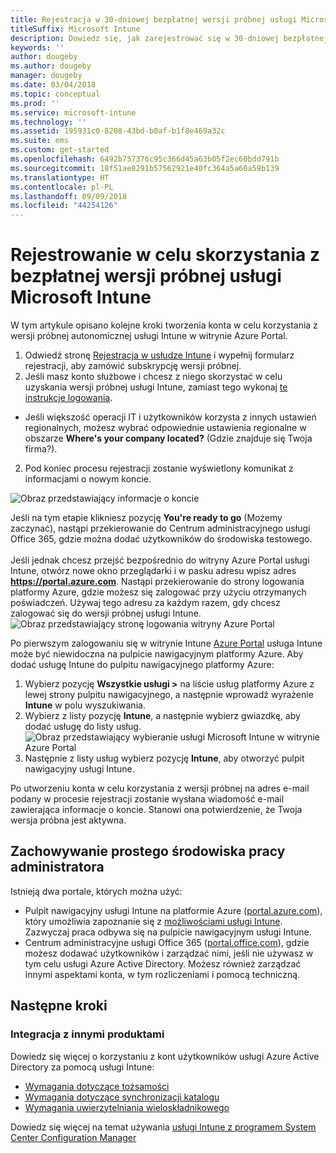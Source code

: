 ```yaml
---
title: Rejestracja w 30-dniowej bezpłatnej wersji próbnej usługi Microsoft Intune
titleSuffix: Microsoft Intune
description: Dowiedz się, jak zarejestrować się w 30-dniowej bezpłatnej wersji próbnej usługi Microsoft Intune.
keywords: ''
author: dougeby
ms.author: dougeby
manager: dougeby
ms.date: 03/04/2018
ms.topic: conceptual
ms.prod: ''
ms.service: microsoft-intune
ms.technology: ''
ms.assetid: 195931c0-8208-43bd-b0af-b1f8e469a32c
ms.suite: ems
ms.custom: get-started
ms.openlocfilehash: 6492b757376c95c366d45a63b05f2ec60bdd791b
ms.sourcegitcommit: 18f51ae8291b57562921e40fc364a5a60a59b139
ms.translationtype: HT
ms.contentlocale: pl-PL
ms.lasthandoff: 09/09/2018
ms.locfileid: "44254126"
---
```

# <a name="sign-up-for-a-microsoft-intune-free-trial"></a>Rejestrowanie w celu skorzystania z bezpłatnej wersji próbnej usługi Microsoft Intune


W tym artykule opisano kolejne kroki tworzenia konta w celu korzystania z wersji próbnej autonomicznej usługi Intune w witrynie Azure Portal.

1. Odwiedź stronę [Rejestracja w usłudze Intune](https://portal.office.com/Signup/Signup.aspx?OfferId=40BE278A-DFD1-470a-9EF7-9F2596EA7FF9&dl=INTUNE_A&ali=1#0%20) i wypełnij formularz rejestracji, aby zamówić subskrypcję wersji próbnej.
2. Jeśli masz konto służbowe i chcesz z niego skorzystać w celu uzyskania wersji próbnej usługi Intune, zamiast tego wykonaj [te instrukcje logowania](/intune/account-sign-up).

* Jeśli większość operacji IT i użytkowników korzysta z innych ustawień regionalnych, możesz wybrać odpowiednie ustawienia regionalne w obszarze **Where's your company located?** (Gdzie znajduje się Twoja firma?).

2. Pod koniec procesu rejestracji zostanie wyświetlony komunikat z informacjami o nowym koncie. <br/> 

![Obraz przedstawiający informacje o koncie](./media/2-end-of-sign-up-process.png) <br/>

Jeśli na tym etapie klikniesz pozycję **You're ready to go** (Możemy zaczynać), nastąpi przekierowanie do Centrum administracyjnego usługi Office 365, gdzie można dodać użytkowników do środowiska testowego. <br/><br/>Jeśli jednak chcesz przejść bezpośrednio do witryny Azure Portal usługi Intune, otwórz nowe okno przeglądarki i w pasku adresu wpisz adres **https://portal.azure.com**. Nastąpi przekierowanie do strony logowania platformy Azure, gdzie możesz się zalogować przy użyciu otrzymanych poświadczeń. Używaj tego adresu za każdym razem, gdy chcesz zalogować się do wersji próbnej usługi Intune. <br/> ![Obraz przedstawiający stronę logowania witryny Azure Portal](./media/azure-portal-signin.png)

Po pierwszym zalogowaniu się w witrynie Intune [Azure Portal](https://portal.azure.com) usługa Intune może być niewidoczna na pulpicie nawigacyjnym platformy Azure. Aby dodać usługę Intune do pulpitu nawigacyjnego platformy Azure:
1. Wybierz pozycję **Wszystkie usługi >** na liście usług platformy Azure z lewej strony pulpitu nawigacyjnego, a następnie wprowadź wyrażenie **Intune** w polu wyszukiwania.
2. Wybierz z listy pozycję **Intune**, a następnie wybierz gwiazdkę, aby dodać usługę do listy usług.<br/> ![Obraz przedstawiający wybieranie usługi Microsoft Intune w witrynie Azure Portal](./media/azure-add-intune1.png)
3. Następnie z listy usług wybierz pozycję **Intune**, aby otworzyć pulpit nawigacyjny usługi Intune.

Po utworzeniu konta w celu korzystania z wersji próbnej na adres e-mail podany w procesie rejestracji zostanie wysłana wiadomość e-mail zawierająca informacje o koncie. Stanowi ona potwierdzenie, że Twoja wersja próbna jest aktywna.

## <a name="keeping-the-admin-experiences-straight"></a>Zachowywanie prostego środowiska pracy administratora

Istnieją dwa portale, których można użyć:
- Pulpit nawigacyjny usługi Intune na platformie Azure ([portal.azure.com](https://portal.azure.com)), który umożliwia zapoznanie się z [możliwościami usługi Intune](what-is-intune.md). Zazwyczaj praca odbywa się na pulpicie nawigacyjnym usługi Intune.
- Centrum administracyjne usługi Office 365 ([portal.office.com](https://portal.office.com)), gdzie możesz dodawać użytkowników i zarządzać nimi, jeśli nie używasz w tym celu usługi Azure Active Directory. Możesz również zarządzać innymi aspektami konta, w tym rozliczeniami i pomocą techniczną.

## <a name="next-steps"></a>Następne kroki

### <a name="integration-with-other-products"></a>Integracja z innymi produktami
Dowiedz się więcej o korzystaniu z kont użytkowników usługi Azure Active Directory za pomocą usługi Intune:
- [Wymagania dotyczące tożsamości](https://docs.microsoft.com/active-directory/active-directory-hybrid-identity-design-considerations-overview#design-considerations-overview)
- [Wymagania dotyczące synchronizacji katalogu](https://docs.microsoft.com/active-directory/active-directory-hybrid-identity-design-considerations-directory-sync-requirements)
- [Wymagania uwierzytelniania wieloskładnikowego](https://docs.microsoft.com/active-directory/active-directory-hybrid-identity-design-considerations-multifactor-auth-requirements)

Dowiedz się więcej na temat używania [usługi Intune z programem System Center Configuration Manager](https://docs.microsoft.com/sccm/mdm/understand/hybrid-mobile-device-management)
